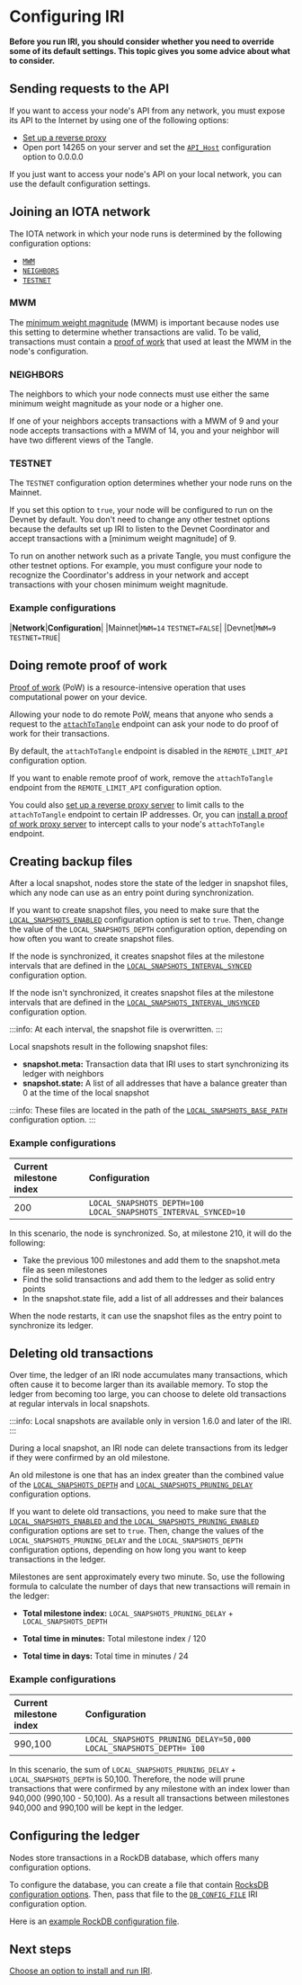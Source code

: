# Configuring IRI

**Before you run IRI, you should consider whether you need to override some of its default settings. This topic gives you some advice about what to consider.**

## Sending requests to the API

If you want to access your node's API from any network, you must expose its API to the Internet by using one of the following options:

- [Set up a reverse proxy](../tutorials/set-up-a-reverse-proxy.md)
- Open port 14265 on your server and set the [`API_Host`](../references/iri-configuration-options.md) configuration option to 0.0.0.0

If you just want to access your node's API on your local network, you can use the default configuration settings.

## Joining an IOTA network

The IOTA network in which your node runs is determined by the following configuration options:

- [`MWM`](../references/iri-configuration-options.md#mwm)
- [`NEIGHBORS`](../references/iri-configuration-options.md#neighbors)
- [`TESTNET`](../references/iri-configuration-options.md#testnet)

### MWM

The [minimum weight magnitude](root://getting-started/0.1/network/minimum-weight-magnitude.md) (MWM) is important because nodes use this setting to determine whether transactions are valid. To be valid, transactions must contain a [proof of work](root://getting-started/0.1/transactions/proof-of-work.md) that used at least the MWM in the node's configuration.

### NEIGHBORS

The neighbors to which your node connects must use either the same minimum weight magnitude as your node or a higher one.

If one of your neighbors accepts transactions with a MWM of 9 and your node accepts transactions with a MWM of 14, you and your neighbor will have two different views of the Tangle.

### TESTNET

The `TESTNET` configuration option determines whether your node runs on the Mainnet.

If you set this option to `true`, your node will be configured to run on the Devnet by default. You don't need to change any other testnet options because the defaults set up IRI to listen to the Devnet Coordinator and accept transactions with a [minimum weight magnitude] of 9.

To run on another network such as a private Tangle, you must configure the other testnet options. For example, you must configure your node to recognize the Coordinator's address in your network and accept transactions with your chosen  minimum weight magnitude.

### Example configurations

|**Network**|**Configuration**|
|Mainnet|`MWM=14` `TESTNET=FALSE`|
|Devnet|`MWM=9` `TESTNET=TRUE`|

## Doing remote proof of work

[Proof of work](root://getting-started/0.1/transactions/proof-of-work.md) (PoW) is a resource-intensive operation that uses computational power on your device.

Allowing your node to do remote PoW, means that anyone who sends a request to the [`attachToTangle`](../references/iri-api-reference.md#attachToTangle) endpoint can ask your node to do proof of work for their transactions.

By default, the `attachToTangle` endpoint is disabled in the `REMOTE_LIMIT_API` configuration option.

If you want to enable remote proof of work, remove the `attachToTangle` endpoint from the `REMOTE_LIMIT_API` configuration option.

You could also [set up a reverse proxy server](../tutorials/set-up-a-reverse-proxy.md) to limit calls to the `attachToTangle` endpoint to certain IP addresses. Or, you can [install a proof of work proxy server](root://proof-of-work-proxy/1.0/overview.md) to intercept calls to your node's `attachToTangle` endpoint.

## Creating backup files

After a local snapshot, nodes store the state of the ledger in snapshot files, which any node can use as an entry point during synchronization.

If you want to create snapshot files, you need to make sure that the [`LOCAL_SNAPSHOTS_ENABLED`](../references/iri-configuration-options.md#local-snapshots) configuration option is set to `true`. Then, change the value of the `LOCAL_SNAPSHOTS_DEPTH` configuration option, depending on how often you want to create snapshot files.

If the node is synchronized, it creates snapshot files at the milestone intervals that are defined in the [`LOCAL_SNAPSHOTS_INTERVAL_SYNCED`](../references/iri-configuration-options.md#local-snapshots-interval-synced) configuration option.

If the node isn't synchronized, it creates snapshot files at the milestone intervals that are defined in the [`LOCAL_SNAPSHOTS_INTERVAL_UNSYNCED`](../references/iri-configuration-options.md#local-snapshots-interval-unsynced) configuration option.

:::info:
At each interval, the snapshot file is overwritten.
:::

Local snapshots result in the following snapshot files:

- **snapshot.meta:** Transaction data that IRI uses to start synchronizing its ledger with neighbors
- **snapshot.state:** A list of all addresses that have a balance greater than 0 at the time of the local snapshot

:::info:
These files are located in the path of the [`LOCAL_SNAPSHOTS_BASE_PATH`](../references/iri-configuration-options.md#local-snapshots-base-path) configuration option.
:::

### Example configurations

|**Current milestone index**|**Configuration**|
|:--------------------------|:----------------|
|200|`LOCAL_SNAPSHOTS_DEPTH=100` `LOCAL_SNAPSHOTS_INTERVAL_SYNCED=10`|

In this scenario, the node is synchronized. So, at milestone 210, it will do the following:

- Take the previous 100 milestones and add them to the snapshot.meta file as seen milestones
- Find the solid transactions and add them to the ledger as solid entry points
- In the snapshot.state file, add a list of all addresses and their balances

When the node restarts, it can use the snapshot files as the entry point to synchronize its ledger.

## Deleting old transactions

Over time, the ledger of an IRI node accumulates many transactions, which often cause it to become larger than its available memory. To stop the ledger from becoming too large, you can choose to delete old transactions at regular intervals in local snapshots.

:::info:
Local snapshots are available only in version 1.6.0 and later of the IRI.
:::

During a local snapshot, an IRI node can delete transactions from its ledger if they were confirmed by an old milestone.

An old milestone is one that has an index greater than the combined value of the [`LOCAL_SNAPSHOTS_DEPTH`](../references/iri-configuration-options.md#local-snapshots-depth) and [`LOCAL_SNAPSHOTS_PRUNING_DELAY`](../references/iri-configuration-options.md#local-snapshots-pruning-delay) configuration options.

If you want to delete old transactions, you need to make sure that the [`LOCAL_SNAPSHOTS_ENABLED` and the `LOCAL_SNAPSHOTS_PRUNING_ENABLED`](../references/iri-configuration-options.md#local-snapshots) configuration options are set to `true`. Then, change the values of the `LOCAL_SNAPSHOTS_PRUNING_DELAY` and the `LOCAL_SNAPSHOTS_DEPTH` configuration options, depending on how long you want to keep transactions in the ledger.

Milestones are sent approximately every two minute. So, use the following formula to calculate the number of days that new transactions will remain in the ledger:

- **Total milestone index:** `LOCAL_SNAPSHOTS_PRUNING_DELAY` + `LOCAL_SNAPSHOTS_DEPTH` 

- **Total time in minutes:** Total milestone index / 120

- **Total time in days:** Total time in minutes / 24

### Example configurations

|**Current milestone index**|**Configuration**|
|:--------------------------|:----------------|
|990,100|`LOCAL_SNAPSHOTS_PRUNING_DELAY=50,000` `LOCAL_SNAPSHOTS_DEPTH= 100`|

In this scenario, the sum of `LOCAL_SNAPSHOTS_PRUNING_DELAY` + `LOCAL_SNAPSHOTS_DEPTH` is 50,100. Therefore, the node will prune transactions that were confirmed by any milestone with an index lower than 940,000 (990,100 - 50,100). As a result all transactions between milestones 940,000 and 990,100 will be kept in the ledger.

## Configuring the ledger

Nodes store transactions in a RockDB database, which offers many configuration options.

To configure the database, you can create a file that contain [RocksDB configuration options](https://github.com/facebook/rocksdb/wiki/Setup-Options-and-Basic-Tuning). Then, pass that file to the [`DB_CONFIG_FILE`](../references/iri-configuration-options.md#db-config-file) IRI configuration option.

Here is an [example RockDB configuration file](https://github.com/facebook/rocksdb/blob/master/examples/rocksdb_option_file_example.ini). 

## Next steps

[Choose an option to install and run IRI](../tutorials/install-iri.md).